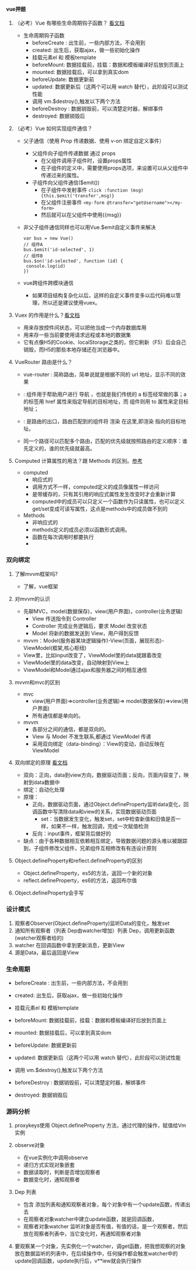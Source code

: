 #### vue押题
1. （必考）Vue 有哪些生命周期钩子函数？ [看文档](https://cn.vuejs.org/v2/api/#选项-生命周期钩子)
    - 生命周期钩子函数
        - beforeCreate : 出生前，一些内部方法，不会用到
        - created: 出生后，获取ajax，做一些初始化操作
        - 挂载元素el 和 模板template       
        - beforeMount: 数据挂载前，挂载：数据和模板编译好后放到页面上
        - mounted: 数据挂载后，可以拿到真实dom        
        - beforeUpdate: 数据更新前
        - updated: 数据更新后（这两个可以用 watch 替代），此阶段可以测试性能        
        - 调用 vm.$destroy(),触发以下两个方法
        - beforeDestroy : 数据销毁前，可以清楚定时器，解绑事件
        - destroyed: 数据销毁后

2. （必考）Vue 如何实现组件通信？
    - 父子通信（使用 Prop 传递数据、使用 v-on 绑定自定义事件）
        - 父组件向子组件传递数据 通过 props
            - 在父组件调用子组件时，设置props属性
            - 在子组件的定义中，需要使用props选项，来设置可以从父组件中传递过来的属性。
        - 子组件向父组件通信($emit())
            - 在子组件中发射事件  `click :function (msg) {this.$emit('transfer',msg)}`
            - 在父组件注册事件 `<my-form @transfer="getUsername"></my-form>`
            - 然后就可以在父组件中使用{{msg}}
            
    - 非父子组件通信同样也可以用Vue.$emit自定义事件来解决
        
        ```
        var bus = new Vue()
        // 组件A
        bus.$emit('id-selected', 1)
        // 组件B
        bus.$on('id-selected', function (id) {
         console.log(id)
        })
        ```
     
     - vue跨组件跨模块通信
        - 如果项目结构复杂化以后，这样的自定义事件变多以后代码难以管理，所以还是建议使用vuex。 
    
3. Vuex 的作用是什么？[看文档](https://vuex.vuejs.org/zh-cn/intro.html)
    - 用来存放控件间状态，可以把他当成一个内存数据库用
    - 用来存一些当前要使用请求远程或本地的数据集
    - 它有点像H5的Cookie、localStorage之类的，但它刷新（F5）后会自己销毁，而H5的那些本地存储还在浏览器中。
    
4. VueRouter 路由是什么？
    - vue-router : 简称路由，简单说就是根据不同的 url 地址，显示不同的效果

    - <router-link>: 组件用于帮助用户进行 导航 ，也就是我们传统的 a 标签经常做的事；a 的标签用 href 属性来指定导航的目标地址，而 <router-link> 组件则用 to 属性来定目标地址；
    
    - <router-view> : 是路由的出口，路由匹配到的组件将 渲染 在这里,即渲染 <router-link>指向的目标地址。
    
    - 同一个路径可以匹配多个路由，匹配的优先级就按照路由的定义顺序：谁先定义的，谁的优先级就最高。
        
6. Computed 计算属性的用法？跟 Methods 的区别。[参考](https://zhuanlan.zhihu.com/p/33778594)
    - computed
        - 响应式的
        - 调用方式不一样，computed定义的成员像属性一样访问
        - 是带缓存的，只有其引用的响应式属性发生改变时才会重新计算
        - computed中的成员可以只定义一个函数作为只读属性，也可以定义get/set变成可读写属性，这点是methods中的成员做不到的
    - Methods
        - 非响应式的
        - methods定义的成员必须以函数形式调用。
        - 函数在每次调用时都要执行
        - 

### 双向绑定
1. 了解mvvm框架吗?
    - 了解，vue框架
2. 对mvvm的认识
    - 先聊MVC，model(数据保存)，view(用户界面)，controller(业务逻辑)
        - View 传送指令到 Controller
        - Controller 完成业务逻辑后，要求 Model 改变状态
        - Model 将新的数据发送到 View，用户得到反馈
    - mvvm：Model(服务器某块逻辑操作)-View(页面，展现形态)-ViewModel(框架,核心枢纽)
    - View里，比如input改变了，ViewModel里的data就跟着改变
    - ViewModel里的data改变，自动映射到View上
    - ViewModel和Model通过ajax和服务器之间的相互通信
3. mvvm和mvc的区别
    - mvc
        - view(用户界面)=>controller(业务逻辑)=> model(数据保存)=>view(用户界面)
        - 所有通信都是单向的。
    - mvvm
        - 各部分之间的通信，都是双向的。
        - View 与 Model 不发生联系,都通过 ViewModel 传递
        - 采用双向绑定（data-binding）：View的变动，自动反映在 ViewModel
4. 双向绑定的原理 [看文档](https://cn.vuejs.org/v2/guide/reactivity.html)
    - 双向：正向，data到view方向，数据驱动页面；反向，页面内容变了，映射到data数据中
    - 绑定：自动化处理
    - 原理：
        - 正向，数据驱动页面，通过Object.defineProperty监听data变化，回调函数中写清除data和view的关系，实现数据驱动页面
            - set：当数据发生变化，触发set，set中检查新值和旧值是否一样，如果不一样，触发回调，完成一次赋值检测
        - 反向：input事件，框架背后做好的
    - 缺点：由于各种数据相互依赖相互绑定，导致数据问题的源头难以被跟踪到，子组件修改父组件，兄弟组件互相修改有有违设计原则
    
5. Object.defineProperty和reflect.defineProperty的区别
    - Object.defineProperty，es5的方法，返回一个新的对象
    - reflect.defineProperty，es6的方法，返回布尔值
6. Object.defineProperty会手写

### 设计模式
1. 观察者Observer(Object.defineProperty)监听Data的变化，触发set
2. 通知所有观察者（列表 Dep由watcher增加）列表 Dep，调用更新函数(watcher观察者给的)
3. watcher 在回调函数中拿到更新消息，更新View
4. 源是Data，最后返回是View

### 生命周期
- beforeCreate : 出生前，一些内部方法，不会用到
- created: 出生后，获取ajax，做一些初始化操作

- 挂载元素el 和 模板template

- beforeMount: 数据挂载前，挂载：数据和模板编译好后放到页面上
- mounted: 数据挂载后，可以拿到真实dom

- beforeUpdate: 数据更新前
- updated: 数据更新后（这两个可以用 watch 替代），此阶段可以测试性能

- 调用 vm.$destroy(),触发以下两个方法
- beforeDestroy : 数据销毁前，可以清楚定时器，解绑事件
- destroyed: 数据销毁后

### 源码分析
1. proxykeys使用 Object.defineProperty 方法，通过代理的操作，赋值给Vm实例
2. observe对象
    - 在vue实例化中调用observe
    - 递归方式实现对象嵌套
    - 数据读取时，判断是否增加观察者
    - 数据变化时，通知观察者

3. Dep 列表
    - 包含 添加列表和通知观察者对象，每个对象中有一个update函数，传递出去
    - 在观察者对象watcher中建立update函数，就是回调函数，
    - 观察者对象watcher 监听对象是否有值，有值的话，是一个观察者，然后放在观察者列表中，当它变化时，再通知观察者对象
4. 要观察某一个对象，先实例化一个watcher，调get函数，把我想观察的对象放在数据监听的列表中，在后续操作中，任何操作都会触发watcher中的update回调函数，update执行后，v**iew就会执行操作


